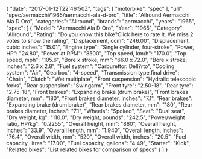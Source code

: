 {
    "date": "2017-01-12T22:46:50Z",
    "tags": [
        "motorbike",
        "spec"
    ],
    "url": "spec\/aermacchi\/1965\/aermacchi-ala-d-oro",
    "title": "Allround Aermacchi Ala D Oro",
    "categories": "Allround",
    "brands": "aermacchi",
    "years": "1965",
    "spec": [
        {
            "Model": "Aermacchi Ala D Oro",
            "Year": "1965",
            "Category": "Allround",
            "Rating": "Do you know this bike?Click here to rate it. We miss 2 votes to show the rating",
            "Displacement, ccm": "246.00",
            "Displacement, cubic inches": "15.01",
            "Engine type": "Single cylinder, four-stroke",
            "Power, HP": "24.80",
            "Power at RPM": "8500",
            "Top speed, km\/h": "170.0",
            "Top speed, mph": "105.6",
            "Bore x stroke, mm": "66.0 x 72.0",
            "Bore x stroke, inches": "2.6 x 2.8",
            "Fuel system": "Carburettor. Dell?rto",
            "Cooling system": "Air",
            "Gearbox": "4-speed",
            "Transmission type,final drive": "Chain",
            "Clutch": "Wet multiplate",
            "Front suspension": "Hydralic telescopic forks",
            "Rear suspension": "Swingarm",
            "Front tyre": "2.50-18",
            "Rear tyre": "2.75-18",
            "Front brakes": "Expanding brake (drum brake)",
            "Front brakes diameter, mm": "180",
            "Front brakes diameter, inches": "7.1",
            "Rear brakes": "Expanding brake (drum brake)",
            "Rear brakes diameter, mm": "180",
            "Rear brakes diameter, inches": "7.1",
            "Wheels": "Spoked",
            "Seat": "Dual seat",
            "Dry weight, kg": "110.0",
            "Dry weight, pounds": "242.5",
            "Power\/weight ratio, HP\/kg": "0.2255",
            "Overall height, mm": "860",
            "Overall height, inches": "33.9",
            "Overall length, mm": "1.940",
            "Overall length, inches": "76.4",
            "Overall width, mm": "520",
            "Overall width, inches": "20.5",
            "Fuel capacity, litres": "17.00",
            "Fuel capacity, gallons": "4.49",
            "Starter": "Kick",
            "Related bikes": "List related bikes for comparison of specs"
        }
    ]
}
